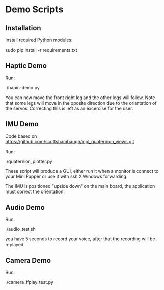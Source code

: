 # Demo Scripts

## Installation

Install required Python modules:

sudo pip install -r requirements.txt

## Haptic Demo

Run:

./hapic-demo.py

You can now move the front right leg and the other legs will follow. Note that some legs will move in the oposite direction due to the oriantation of the servos. Correcting this is left as an excercise for the user.

## IMU Demo

Code based on https://github.com/scottshambaugh/mpl_quaternion_views.git

Run:

./quaternion_plotter.py

These script will produce a GUI, either run it when a monitor is connect to your Mini Pupper or use it with ssh X Windows forwarding.

The IMU is positioned "upside down" on the main board, the application must correct the orientation.

## Audio Demo

Run:

./audio_test.sh

you have 5 seconds to record your voice, after that the recording will be replayed

## Camera Demo

Run:

./camera_ffplay_test.py
